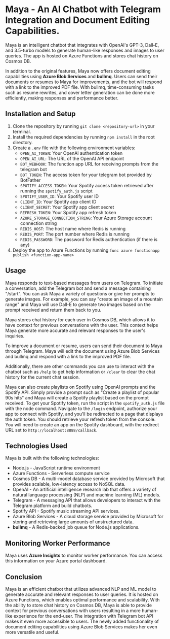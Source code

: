 # Maya - An AI Chatbot with Telegram Integration and Document Editing Capabilities.

Maya is an intelligent chatbot that integrates with OpenAI's GPT-3, Dall-E, and 3.5-turbo models to generate human-like responses and images to user queries. The app is hosted on Azure Functions and stores chat history on Cosmos DB.

In addition to the original features, Maya now offers document editing capabilities using **Azure Blob Services** and **bullmq**. Users can send their documents or resumes to Maya for improvements, and the bot will respond with a link to the improved PDF file. With bullmq, time-consuming tasks such as resume rewrites, and cover letter generation can be done more efficiently, making responses and performance better.

## Installation and Setup

1. Clone the repository by running `git clone <repository-url>` in your terminal.
2. Install the required dependencies by running `npm install` in the root directory.
3. Create a `.env` file with the following environment variables:
   - `OPEN_AI_TOKEN`: Your OpenAI authentication token
   - `OPEN_AI_URL`: The URL of the OpenAI API endpoint
   - `BOT_WEBHOOK`: The function app URL for receiving prompts from the telegram bot
   - `BOT_TOKEN`: The access token for your telegram bot provided by BotFather
   - `SPOTIFY_ACCESS_TOKEN`: Your Spotify access token retrieved after running the `spotify_auth.js` script
   - `SPOTIFY_USER_ID`: Your Spotify user ID
   - `CLIENT_ID`: Your Spotify app client ID
   - `CLIENT_SECRET`: Your Spotify app client secret
   - `REFRESH_TOKEN`: Your Spotify app refresh token
   - `AZURE_STORAGE_CONNECTION_STRING`: Your Azure Storage account connection string
   - `REDIS_HOST`: The host name where Redis is running
   - `REDIS_PORT`: The port number where Redis is running
   - `REDIS_PASSWORD`: The password for Redis authentication (if there is any)
4. Deploy the app to Azure Functions by running `func azure functionapp publish <function-app-name>`

## Usage

Maya responds to text-based messages from users on Telegram. To initiate a conversation, add the Telegram bot and send a message containing "/start". You can ask Maya a variety of questions or give her prompts to generate images. For example, you can say "create an image of a mountain range" and Maya will use Dall-E to generate two images based on the prompt received and return them back to you.

Maya stores chat history for each user in Cosmos DB, which allows it to have context for previous conversations with the user. This context helps Maya generate more accurate and relevant responses to the user's inquiries.

To improve a document or resume, users can send their document to Maya through Telegram. Maya will edit the document using Azure Blob Services and bullmq and respond with a link to the improved PDF file.

Additionally, there are other commands you can use to interact with the chatbot such as `/help` to get help information or `/clear` to clear the chat history for the current chat session.

Maya can also create playlists on Spotify using OpenAI prompts and the Spotify API. Simply provide a prompt such as "Create a playlist of popular 90s hits" and Maya will create a Spotify playlist based on the prompt received. To get your Spotify token, run the script in the `spotify_auth.js` file with the node command. Navigate to the `/login` endpoint, authorize your app to connect with Spotify, and you'll be redirected to a page that displays the auth token. You should retrieve your refresh token from the console. You will need to create an app on the Spotify dashboard, with the redirect URL set to `http://localhost:8888/callback`.

## Technologies Used

Maya is built with the following technologies:

- Node.js - JavaScript runtime environment
- Azure Functions - Serverless compute service
- Cosmos DB - A multi-model database service provided by Microsoft that provides scalable, low-latency access to NoSQL data.
- OpenAI - An artificial intelligence research lab that offers a variety of natural language processing (NLP) and machine learning (ML) models.
- Telegram - A messaging API that allows developers to interact with the Telegram platform and build chatbots.
- Spotify API - Spotify music streaming API services.
- Azure Blob Services - A cloud storage service provided by Microsoft for storing and retrieving large amounts of unstructured data.
- **bullmq** - A Redis-backed job queue for Node.js applications.

## Monitoring Worker Performance

Maya uses **Azure Insights** to monitor worker performance. You can access this information on your Azure portal dashboard.

## Conclusion

Maya is an efficient chatbot that utilizes advanced NLP and ML model to generate accurate and relevant responses to user queries. It is hosted on Azure Functions, which enables optimal performance and scalability. With the ability to store chat history on Cosmos DB, Maya is able to provide context for previous conversations with users resulting in a more human-like experience for the end-user. The integration with Telegram bot API makes it even more accessible to users. The newly added functionality of document editing capabilities using Azure Blob Services makes her even more versatile and useful.
